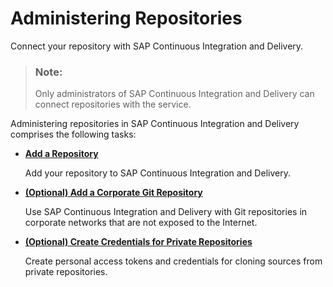 <!-- loio1d68ad98b6c845b189fbfcd9009a44a9 -->

# Administering Repositories

Connect your repository with SAP Continuous Integration and Delivery.

> ### Note:  
> Only administrators of SAP Continuous Integration and Delivery can connect repositories with the service.

Administering repositories in SAP Continuous Integration and Delivery comprises the following tasks:

-   [**Add a Repository**](add-a-repository-fc55872.md)

    Add your repository to SAP Continuous Integration and Delivery.

-   [**\(Optional\) Add a Corporate Git Repository**](optional-add-a-corporate-git-repository-4b6ee9a.md)

    Use SAP Continuous Integration and Delivery with Git repositories in corporate networks that are not exposed to the Internet.

-   [**\(Optional\) Create Credentials for Private Repositories**](create-credentials-for-private-repositories-1771e7f.md)

    Create personal access tokens and credentials for cloning sources from private repositories.


